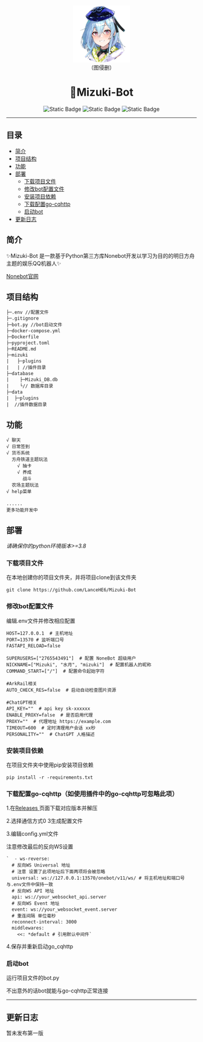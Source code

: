 <div align="center">
<img src="./icon.png" alt="icon" style="width: 150px;height: 150px">
</div>

<div align="center" style="font-size: 14px">
（图侵删）
</div>

# <div align="center">🌙Mizuki-Bot</div>

<div align="center">

![Static Badge](https://img.shields.io/badge/Licence-MIT-blue)
![Static Badge](https://img.shields.io/badge/Python-%3E%3D3.8-orange)
![Static Badge](https://img.shields.io/badge/%E6%A1%86%E6%9E%B6-nonebot2-green)

</div>

------
## 目录
  * [简介](#span-idjump1-简介-span)
  * [项目结构](#span-idjump2-项目结构-span)
  * [功能](#span-idjump3-功能-span)
  * [部署](#span-idjump4-部署-span)
    + [下载项目文件](#span-idjump4-1-下载项目文件)
    + [修改bot配置文件](#span-idjump4-2-修改bot配置文件)
    + [安装项目依赖](#span-idjump4-3-安装项目依赖)
    + [下载配置go-cqhttp](#span-idjump4-4-下载配置go-cqhttp)
    + [启动bot](#span-idjump4-5-启动bot)
  * [更新日志](#span-idjump5-更新日志-span)



## <span id="jump1">简介</span>

✨Mizuki-Bot 是一款基于Python第三方库Nonebot开发以学习为目的的明日方舟主题的娱乐QQ机器人✨

[Nonebot官网](https://v2.nonebot.dev/)



## <span id="jump2">项目结构</span>

```
├─.env //配置文件
├─.gitignore
├─bot.py //bot启动文件
├─docker-compose.yml
├─Dockerfile
├─pyproject.toml
├─README.md
├─mizuki
|   ├─plugins
|   | //插件目录
├─database
|    ├─Mizuki_DB.db
|    └// 数据库目录
├─data
|  ├─plugins
|  //插件数据目录
```

## <span id="jump3">功能</span>
```
√ 聊天
√ 日常签到
√ 货币系统
  方舟铁道主题玩法
    √ 抽卡
    √ 养成
      战斗
  农场主题玩法
√ help菜单

......
更多功能开发中
```
## <span id="jump4">部署</span>

*请确保你的python环境版本>=3.8*

### <span id="jump4-1">下载项目文件

在本地创建你的项目文件夹，并将项目clone到该文件夹

`git clone https://github.com/LanceHE6/Mizuki-Bot`

### <span id="jump4-2">修改bot配置文件

编辑.env文件并修改相应配置
```
HOST=127.0.0.1  # 主机地址
PORT=13570 # 监听端口号
FASTAPI_RELOAD=false

SUPERUSERS=["2765543491"]  # 配置 NoneBot 超级用户
NICKNAME=["Mizuki", "水月", "mizuki"]  # 配置机器人的昵称
COMMAND_START=["/"]  # 配置命令起始字符

#ArkRail相关
AUTO_CHECK_RES=false  # 启动自动检查图片资源

#ChatGPT相关
API_KEY=""  # api key sk-xxxxxx
ENABLE_PROXY=false  # 是否启用代理
PROXY=""  # 代理地址 https://example.com
TIMEOUT=600  # 定时清理用户会话 xx秒
PERSONALITY=""  # ChatGPT 人格描述
```

### <span id="jump4-3">安装项目依赖

在项目文件夹中使用pip安装项目依赖

`pip install -r -requirements.txt`

### <span id="jump4-4">下载配置go-cqhttp（如使用插件中的go-cqhttp可忽略此项）

1.在[Releases ](https://github.com/Mrs4s/go-cqhttp/releases)页面下载对应版本并解压

2.选择通信方式0 3生成配置文件

3.编辑config.yml文件

注意修改最后的反向WS设置

	`  - ws-reverse:
	  # 反向WS Universal 地址
	  # 注意 设置了此项地址后下面两项将会被忽略
	  universal: ws://127.0.0.1:13570/onebot/v11/ws/ # 将主机地址和端口号与.env文件中保持一致
	  # 反向WS API 地址
	  api: ws://your_websocket_api.server
	  # 反向WS Event 地址
	  event: ws://your_websocket_event.server
	  # 重连间隔 单位毫秒
	  reconnect-interval: 3000
	  middlewares:
	    <<: *default # 引用默认中间件`

4.保存并重新启动go_cqhttp

### <span id="jump4-5">启动bot

运行项目文件的bot.py

不出意外的话bot就能与go-cqhttp正常连接

------

## <span id="jump5">更新日志</span>

暂未发布第一版

